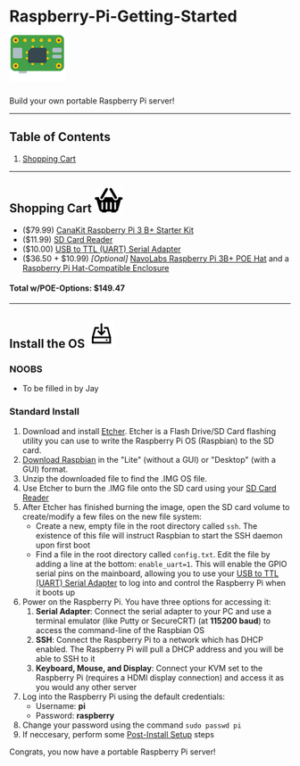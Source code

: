 # Raspberry-Pi-Getting-Started ![Raspberry Pi](img/raspberry-pi_100.png)



Build your own portable Raspberry Pi server!



-----------------------------------------
##   Table of Contents   ##
1. [Shopping Cart](#shopping-cart)


-----------------------------------------

## Shopping Cart ![Raspberry Pi](img/shopping_50.png)
- ($79.99) [CanaKit Raspberry Pi 3 B+ Starter Kit](https://www.amazon.com/gp/product/B07BCC8PK7/)
- ($11.99) [SD Card Reader](https://www.amazon.com/Vogek-Card-Reader-USB-Micro/dp/B01IE70PQY/)
- ($10.00) [USB to TTL (UART) Serial Adapter](https://www.amazon.com/gp/product/B00DJUHGHI/)
- ($36.50 + $10.99) _[Optional]_ [NavoLabs Raspberry Pi 3B+ POE Hat](https://www.amazon.com/gp/product/B07CLCFLH8/) and a [Raspberry Pi Hat-Compatible Enclosure](https://www.amazon.com/gp/product/B01GOSTL7Y/)

#### Total w/POE-Options: **$149.47**


-----------------------------------------

## Install the OS ![Raspberry Pi](img/install_50.png)

### NOOBS
- To be filled in by Jay


### Standard Install
1. Download and install [Etcher](https://etcher.io/). Etcher is a Flash Drive/SD Card flashing utility you can use to write the Raspberry Pi OS (Raspbian) to the SD card.
2. [Download Raspbian](https://www.raspberrypi.org/downloads/raspbian/) in the "Lite" (without a GUI) or "Desktop" (with a GUI) format.
3. Unzip the downloaded file to find the .IMG OS file.
4. Use Etcher to burn the .IMG file onto the SD card using your [SD Card Reader](https://www.amazon.com/Vogek-Card-Reader-USB-Micro/dp/B01IE70PQY/)
5. After Etcher has finished burning the image, open the SD card volume to create/modify a few files on the new file system:
	- Create a new, empty file in the root directory called `ssh`. The existence of this file will instruct Raspbian to start the SSH daemon upon first boot
	- Find a file in the root directory called `config.txt`. Edit the file by adding a line at the bottom: `enable_uart=1`. This will enable the GPIO serial pins on the mainboard, allowing you to use your [USB to TTL (UART) Serial Adapter](https://www.amazon.com/gp/product/B00DJUHGHI/) to log into and control the Raspberry Pi when it boots up
6. Power on the Raspberry Pi. You have three options for accessing it:
	1. **Serial Adapter**: Connect the serial adapter to your PC and use a terminal emulator (like Putty or SecureCRT) (at **115200 baud**) to access the command-line of the Raspbian OS
	2. **SSH**: Connect the Raspberry Pi to a network which has DHCP enabled. The Raspberry Pi will pull a DHCP address and you will be able to SSH to it
	3. **Keyboard, Mouse, and Display**: Connect your KVM set to the Raspberry Pi (requires a HDMI display connection) and access it as you would any other server
7. Log into the Raspberry Pi using the default credentials:
	- Username: **pi**
	- Password: **raspberry**
8. Change your password using the command `sudo passwd pi`
9. If neccesary, perform some [Post-Install Setup](https://github.com/PackeTsar/scriptfury/blob/master/Raspbian_Post_Install.md) steps

Congrats, you now have a portable Raspberry Pi server!
